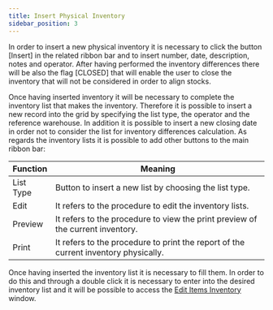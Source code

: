 ```yaml
---
title: Insert Physical Inventory
sidebar_position: 3
---
```


In order to insert a new physical inventory it is necessary to click the button [Insert] in the related ribbon bar and to insert number, date, description, notes and operator. After having performed the inventory differences there will be also the flag [CLOSED] that will enable the user to close the inventory that will not be considered in order to align stocks.

Once having inserted inventory it will be necessary to complete the inventory list that makes the inventory. Therefore it is possible to insert a new record into the grid by specifying the list type, the operator and the reference warehouse. In addition it is possible to insert a new closing date in order not to consider the list for inventory differences calculation. As regards the inventory lists it is possible to add other buttons to the main ribbon bar:



| Function | Meaning |
| --- | --- |
| List Type | Button to insert a new list by choosing the list type. |
| Edit | It refers to the procedure to edit the inventory lists. |
| Preview | It refers to the procedure to view the print preview of the current inventory.  |
| Print | It refers to the procedure to print the report of the current inventory physically. |

Once having inserted the inventory list it is necessary to fill them. In order to do this and through a double click it is necessary to enter into the desired inventory list and it will be possible to access the  [Edit Items Inventory](/docs/logistics/physical-inventory/inventory-management/inventory-lists-management)  window.







